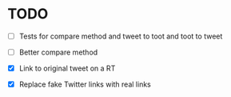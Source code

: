 # TODO

* [ ] Tests for compare method and tweet to toot and toot to tweet
* [ ] Better compare method

* [x] Link to original tweet on a RT
* [x] Replace fake Twitter links with real links
